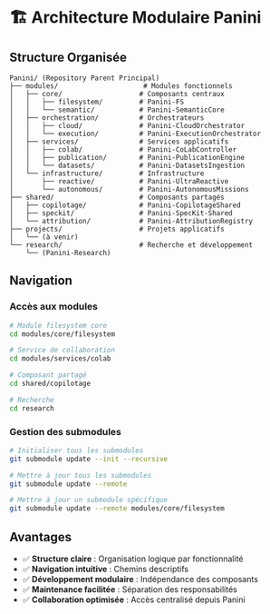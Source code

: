 # 🏗️ Architecture Modulaire Panini

## Structure Organisée

```
Panini/ (Repository Parent Principal)
├── modules/                     # Modules fonctionnels
│   ├── core/                   # Composants centraux
│   │   ├── filesystem/         # Panini-FS
│   │   └── semantic/           # Panini-SemanticCore
│   ├── orchestration/          # Orchestrateurs
│   │   ├── cloud/              # Panini-CloudOrchestrator
│   │   └── execution/          # Panini-ExecutionOrchestrator
│   ├── services/               # Services applicatifs
│   │   ├── colab/              # Panini-CoLabController
│   │   ├── publication/        # Panini-PublicationEngine
│   │   └── datasets/           # Panini-DatasetsIngestion
│   └── infrastructure/         # Infrastructure
│       ├── reactive/           # Panini-UltraReactive
│       └── autonomous/         # Panini-AutonomousMissions
├── shared/                     # Composants partagés
│   ├── copilotage/             # Panini-CopilotageShared
│   ├── speckit/                # Panini-SpecKit-Shared
│   └── attribution/            # Panini-AttributionRegistry
├── projects/                   # Projets applicatifs
│   └── (à venir)
└── research/                   # Recherche et développement
    └── (Panini-Research)
```

## Navigation

### Accès aux modules
```bash
# Module filesystem core
cd modules/core/filesystem

# Service de collaboration
cd modules/services/colab

# Composant partagé
cd shared/copilotage

# Recherche
cd research
```

### Gestion des submodules

```bash
# Initialiser tous les submodules
git submodule update --init --recursive

# Mettre à jour tous les submodules
git submodule update --remote

# Mettre à jour un submodule spécifique
git submodule update --remote modules/core/filesystem
```

## Avantages

- ✅ **Structure claire** : Organisation logique par fonctionnalité
- ✅ **Navigation intuitive** : Chemins descriptifs
- ✅ **Développement modulaire** : Indépendance des composants
- ✅ **Maintenance facilitée** : Séparation des responsabilités
- ✅ **Collaboration optimisée** : Accès centralisé depuis Panini

